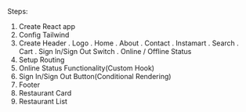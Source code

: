 Steps:

1. Create React app
2. Config Tailwind
3. Create Header
   . Logo
   . Home
   . About
   . Contact
   . Instamart
   . Search
   . Cart
   . Sign In/Sign Out Switch
   . Online / Offline Status
4. Setup Routing
5. Online Status Functionality(Custom Hook)
6. Sign In/Sign Out Button(Conditional Rendering)
7. Footer
8. Restaurant Card
9. Restaurant List
